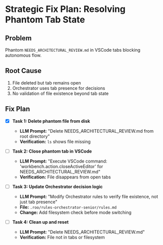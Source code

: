 # Strategic Fix Plan: Resolving Phantom Tab State

## Problem
Phantom `NEEDS_ARCHITECTURAL_REVIEW.md` in VSCode tabs blocking autonomous flow.

## Root Cause
1. File deleted but tab remains open
2. Orchestrator uses tab presence for decisions
3. No validation of file existence beyond tab state

## Fix Plan
- [x] **Task 1: Delete phantom file from disk**
    - **LLM Prompt:** "Delete NEEDS_ARCHITECTURAL_REVIEW.md from root directory"
    - **Verification:** `ls` shows file missing

- [ ] **Task 2: Close phantom tab in VSCode**
    - **LLM Prompt:** "Execute VSCode command: 'workbench.action.closeActiveEditor' for NEEDS_ARCHITECTURAL_REVIEW.md"
    - **Verification:** File disappears from open tabs

- [ ] **Task 3: Update Orchestrator decision logic**
    - **LLM Prompt:** "Modify Orchestrator rules to verify file existence, not just tab presence"
    - **File:** `.roo/rules-orchestrator-senior/rules.md`
    - **Change:** Add filesystem check before mode switching

- [ ] **Task 4: Clean up and reset**
    - **LLM Prompt:** "Delete NEEDS_ARCHITECTURAL_REVIEW.md"
    - **Verification:** File not in tabs or filesystem